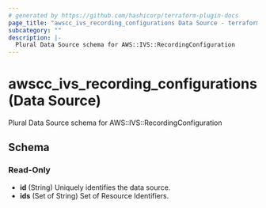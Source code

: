 ```yaml
---
# generated by https://github.com/hashicorp/terraform-plugin-docs
page_title: "awscc_ivs_recording_configurations Data Source - terraform-provider-awscc"
subcategory: ""
description: |-
  Plural Data Source schema for AWS::IVS::RecordingConfiguration
---
```


# awscc_ivs_recording_configurations (Data Source)

Plural Data Source schema for AWS::IVS::RecordingConfiguration



<!-- schema generated by tfplugindocs -->
## Schema

### Read-Only

- **id** (String) Uniquely identifies the data source.
- **ids** (Set of String) Set of Resource Identifiers.


